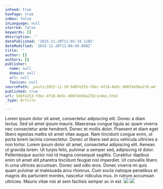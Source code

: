 ```yaml
---
inFeed: true
hasPage: true
inNav: false
inLanguage: null
starred: false
keywords: []
description: ''
datePublished: '2015-11-20T11:05:19.110Z'
dateModified: '2015-11-20T11:04:49.808Z'
title: ''
author: []
authors: []
publisher:
  name: null
  domain: null
  url: null
  favicon: null
sourcePath: _posts/2015-11-20-5d8fe253-fdec-4f18-8e5c-806feb56a278.md
published: true
url: 5d8fe253-fdec-4f18-8e5c-806feb56a278/index.html
_type: Article

---
```

Lorem ipsum dolor sit amet, consectetur adipiscing elit. Donec a diam 
lectus. Sed sit amet ipsum mauris. Maecenas congue ligula ac quam 
viverra nec consectetur ante hendrerit. Donec et mollis dolor. Praesent 
et diam eget libero egestas mattis sit amet vitae augue. Nam tincidunt 
congue enim, ut porta lorem lacinia consectetur. Donec ut libero sed 
arcu vehicula ultricies a non tortor. Lorem ipsum dolor sit amet, 
consectetur adipiscing elit. Aenean ut gravida lorem. Ut turpis felis, 
pulvinar a semper sed, adipiscing id dolor. Pellentesque auctor nisi id 
magna consequat sagittis. Curabitur dapibus enim sit amet elit pharetra 
tincidunt feugiat nisl imperdiet. Ut convallis libero in urna ultrices 
accumsan. Donec sed odio eros. Donec viverra mi quis quam pulvinar at 
malesuada arcu rhoncus. Cum sociis natoque penatibus et magnis dis 
parturient montes, nascetur ridiculus mus. In rutrum accumsan ultricies.
Mauris vitae nisi at sem facilisis semper ac in est.
![](https://the-grid-user-content.s3-us-west-2.amazonaws.com/f9ec3ee0-9d3f-4b31-81ed-5efdc8b41fd6.jpg)
![](https://the-grid-user-content.s3-us-west-2.amazonaws.com/5e61e2b7-cdd9-4ab6-8251-6ff85a59469f.jpg)